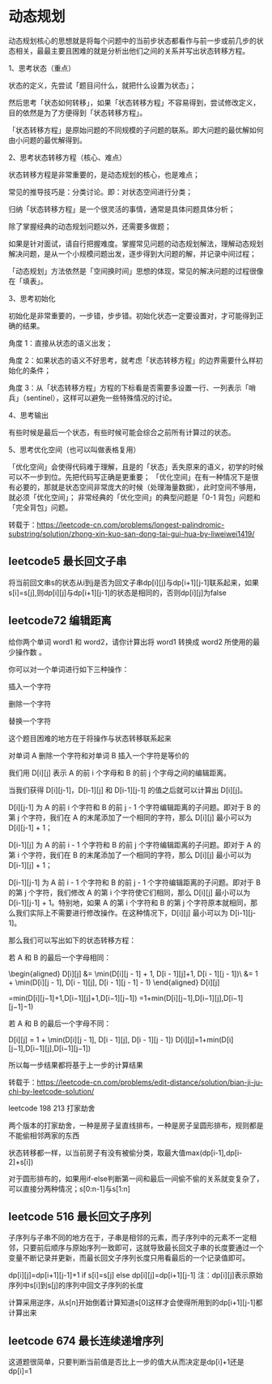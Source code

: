 动态规划
===
动态规划核心的思想就是将每个问题中的当前步状态都看作与前一步或前几步的状态相关，最最主要且困难的就是分析出他们之间的关系并写出状态转移方程。

1、思考状态（重点）

状态的定义，先尝试「题目问什么，就把什么设置为状态」；

然后思考「状态如何转移」，如果「状态转移方程」不容易得到，尝试修改定义，目的依然是为了方便得到「状态转移方程」。

「状态转移方程」是原始问题的不同规模的子问题的联系。即大问题的最优解如何由小问题的最优解得到。

2、思考状态转移方程（核心、难点）

状态转移方程是非常重要的，是动态规划的核心，也是难点；

常见的推导技巧是：分类讨论。即：对状态空间进行分类；

归纳「状态转移方程」是一个很灵活的事情，通常是具体问题具体分析；

除了掌握经典的动态规划问题以外，还需要多做题；

如果是针对面试，请自行把握难度。掌握常见问题的动态规划解法，理解动态规划解决问题，是从一个小规模问题出发，逐步得到大问题的解，并记录中间过程；

「动态规划」方法依然是「空间换时间」思想的体现，常见的解决问题的过程很像在「填表」。

3、思考初始化

初始化是非常重要的，一步错，步步错。初始化状态一定要设置对，才可能得到正确的结果。

角度 1：直接从状态的语义出发；

角度 2：如果状态的语义不好思考，就考虑「状态转移方程」的边界需要什么样初始化的条件；

角度 3：从「状态转移方程」方程的下标看是否需要多设置一行、一列表示「哨兵」（sentinel），这样可以避免一些特殊情况的讨论。

4、思考输出

有些时候是最后一个状态，有些时候可能会综合之前所有计算过的状态。

5、思考优化空间（也可以叫做表格复用）

「优化空间」会使得代码难于理解，且是的「状态」丢失原来的语义，初学的时候可以不一步到位。先把代码写正确是更重要；
「优化空间」在有一种情况下是很有必要的，那就是状态空间非常庞大的时候（处理海量数据），此时空间不够用，就必须「优化空间」；
非常经典的「优化空间」的典型问题是「0-1 背包」问题和「完全背包」问题。

转载于：https://leetcode-cn.com/problems/longest-palindromic-substring/solution/zhong-xin-kuo-san-dong-tai-gui-hua-by-liweiwei1419/

leetcode5 最长回文子串
---

将当前回文串s的状态从i到j是否为回文子串dp[i][j]与dp[i+1][j-1]联系起来，如果s[i]=s[j],则dp[i][j]与dp[i+1][j-1]的状态是相同的，否则dp[i][j]为false

leetcode72 编辑距离
----

给你两个单词 word1 和 word2，请你计算出将 word1 转换成 word2 所使用的最少操作数 。

你可以对一个单词进行如下三种操作：

插入一个字符

删除一个字符

替换一个字符

这个题目困难的地方在于将操作与状态转移联系起来

对单词 A 删除一个字符和对单词 B 插入一个字符是等价的

我们用 D[i][j] 表示 A 的前 i 个字母和 B 的前 j 个字母之间的编辑距离。

当我们获得 D[i][j-1]，D[i-1][j] 和 D[i-1][j-1] 的值之后就可以计算出 D[i][j]。

D[i][j-1] 为 A 的前 i 个字符和 B 的前 j - 1 个字符编辑距离的子问题。即对于 B 的第 j 个字符，我们在 A 的末尾添加了一个相同的字符，那么 D[i][j] 最小可以为 D[i][j-1] + 1；

D[i-1][j] 为 A 的前 i - 1 个字符和 B 的前 j 个字符编辑距离的子问题。即对于 A 的第 i 个字符，我们在 B 的末尾添加了一个相同的字符，那么 D[i][j] 最小可以为 D[i-1][j] + 1；

D[i-1][j-1] 为 A 前 i - 1 个字符和 B 的前 j - 1 个字符编辑距离的子问题。即对于 B 的第 j 个字符，我们修改 A 的第 i 个字符使它们相同，那么 D[i][j] 最小可以为 D[i-1][j-1] + 1。特别地，如果 A 的第 i 个字符和 B 的第 j 个字符原本就相同，那么我们实际上不需要进行修改操作。在这种情况下，D[i][j] 最小可以为 D[i-1][j-1]。

那么我们可以写出如下的状态转移方程：

若 A 和 B 的最后一个字母相同：

\begin{aligned} D[i][j] &= \min(D[i][j - 1] + 1, D[i - 1][j]+1, D[i - 1][j - 1])\\ &= 1 + \min(D[i][j - 1], D[i - 1][j], D[i - 1][j - 1] - 1) \end{aligned}
D[i][j]
​	
  
=min(D[i][j−1]+1,D[i−1][j]+1,D[i−1][j−1])
=1+min(D[i][j−1],D[i−1][j],D[i−1][j−1]−1)
​	
 

若 A 和 B 的最后一个字母不同：

D[i][j] = 1 + \min(D[i][j - 1], D[i - 1][j], D[i - 1][j - 1])
D[i][j]=1+min(D[i][j−1],D[i−1][j],D[i−1][j−1])

所以每一步结果都将基于上一步的计算结果

转载于：https://leetcode-cn.com/problems/edit-distance/solution/bian-ji-ju-chi-by-leetcode-solution/

leetcode 198 213 打家劫舍

两个版本的打家劫舍，一种是房子呈直线排布，一种是房子呈圆形排布，规则都是不能偷相邻两家的东西

状态转移都一样，以当前房子有没有被偷分类，取最大值max(dp[i-1],dp[i-2]+s[i])

对于圆形排布的，如果用if-else判断第一间和最后一间偷不偷的关系就变复杂了，可以直接分两种情况；s[0:n-1]与s[1:n]

leetcode 516 最长回文子序列
---

子序列与子串不同的地方在于，子串是相邻的元素，而子序列中的元素不一定相邻，只要前后顺序与原始序列一致即可，这就导致最长回文子串的长度要通过一个变量不断记录并更新，而最长回文子序列长度只用看最后的一个记录值即可。

dp[i][j]=dp[i+1][j-1]+1 if s[i]=s[j] else dp[i][j]=dp[i+1][j-1] 注：dp[i][j]表示原始序列中s[i]到s[j]的序列中回文子序列的长度

计算采用逆序，从s[n]开始倒着计算知道s[0]这样才会使得所用到的dp[i+1][j-1]都计算出来

leetcode 674 最长连续递增序列
---

这道题很简单，只要判断当前值是否比上一步的值大从而决定是dp[i]+1还是dp[i]=1


